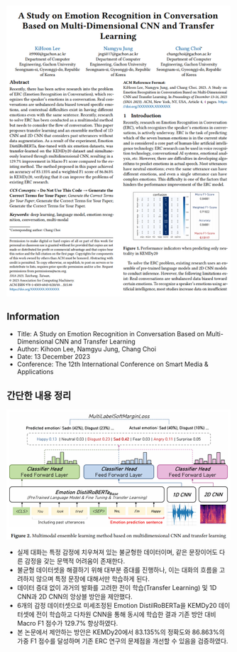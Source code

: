 ![](../src/Pasted%20image%2020241221194219.png)
## Information
- Title: A Study on Emotion Recognition in Conversation Based on Multi-Dimensional CNN and Transfer Learning
- Author: Kihoon Lee, Namgyu Jung, Chang Choi
- Date: 13 December 2023
- Conference: The 12th International Conference on Smart Media & Applications

## 간단한 내용 정리
![](../src/Pasted%20image%2020241221194356.png)

- 실제 대화는 특정 감정에 치우쳐져 있는 불균형한 데이터이며, 같은 문장이어도 다른 감정을 갖는 문맥적 어려움이 존재한다.
- 불균형 데이터셋을 해결하기 위해 대부분 증대를 진행하나, 이는 대화의 흐름을 고려하지 않으며 특정 문장에 대해서만 학습하게 된다.
- 데이터 증대 없이 과거의 발화를 고려한 전이 학습(Transfer Learning) 및 1D CNN과 2D CNN의 앙상블 방안을 제안했다.
- 6개의 감정 데이터셋으로 미세조정된 Emotion DistilRoBERTa을 KEMDy20 데이터셋에 전이 학습하고 다차원 CNN을 통해 동시에 학습한 결과 기존 방안 대비 Macro F1 점수가 129.7% 향상하였다.
- 본 논문에서 제안하는 방안은 KEMDy20에서 83.135%의 정확도와 86.863%의 가중 F1 점수를 달성하며 기존 ERC 연구의 문제점을 개선할 수 있음을 검증하였다.

